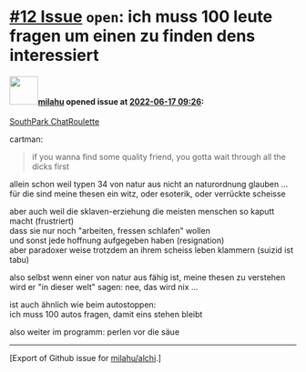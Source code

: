# [\#12 Issue](https://github.com/milahu/alchi/issues/12) `open`: ich muss 100 leute fragen um einen zu finden dens interessiert

#### <img src="https://avatars.githubusercontent.com/u/12958815?v=4" width="50">[milahu](https://github.com/milahu) opened issue at [2022-06-17 09:26](https://github.com/milahu/alchi/issues/12):

[SouthPark ChatRoulette](https://www.youtube.com/watch?v=RZLDAVNTBBs)

cartman:

> if you wanna find some quality friend, you gotta wait through all the
> dicks first

allein schon weil typen 34 von natur aus nicht an naturordnung glauben
...  
für die sind meine thesen ein witz, oder esoterik, oder verrückte
scheisse

aber auch weil die sklaven-erziehung die meisten menschen so kaputt
macht (frustriert)  
dass sie nur noch "arbeiten, fressen schlafen" wollen  
und sonst jede hoffnung aufgegeben haben (resignation)  
aber paradoxer weise trotzdem an ihrem scheiss leben klammern (suizid
ist tabu)

also selbst wenn einer von natur aus fähig ist, meine thesen zu
verstehen  
wird er "in dieser welt" sagen: nee, das wird nix ...

ist auch ähnlich wie beim autostoppen:  
ich muss 100 autos fragen, damit eins stehen bleibt

also weiter im programm: perlen vor die säue

------------------------------------------------------------------------

\[Export of Github issue for
[milahu/alchi](https://github.com/milahu/alchi).\]
